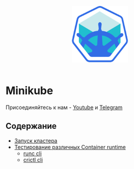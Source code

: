 <p align="center">
<img src="files/static/logoMinikube.png" width="150" height ="150" />
<br><br>

# Minikube
Присоединяйтесь к нам - [Youtube](https://www.youtube.com/channel/UCqC3c7UHtwoX2wy7fdHc6gg) и [Telegram](https://t.me/devops_mops)
<br>

## Содержание
- [Запуск кластера]()
- [Тестирование различных Container runtime]()
    - [runc cli]()
    - [crictl cli]()